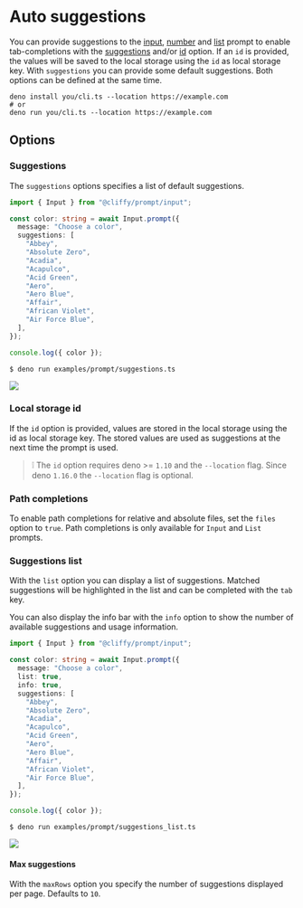 # Auto suggestions

You can provide suggestions to the [input](./types/input.md),
[number](./types/number.md) and [list](./types/list.md) prompt to enable
tab-completions with the [suggestions](#suggestions) and/or
[id](#local-storage-id) option. If an `id` is provided, the values will be saved
to the local storage using the `id` as local storage key. With `suggestions` you
can provide some default suggestions. Both options can be defined at the same
time.

```shell
deno install you/cli.ts --location https://example.com
# or
deno run you/cli.ts --location https://example.com
```

## Options

### Suggestions

The `suggestions` options specifies a list of default suggestions.

```typescript
import { Input } from "@cliffy/prompt/input";

const color: string = await Input.prompt({
  message: "Choose a color",
  suggestions: [
    "Abbey",
    "Absolute Zero",
    "Acadia",
    "Acapulco",
    "Acid Green",
    "Aero",
    "Aero Blue",
    "Affair",
    "African Violet",
    "Air Force Blue",
  ],
});

console.log({ color });
```

```console
$ deno run examples/prompt/suggestions.ts
```

![](assets/img/suggestions.gif)

### Local storage id

If the `id` option is provided, values are stored in the local storage using the
id as local storage key. The stored values are used as suggestions at the next
time the prompt is used.

> ❕ The `id` option requires deno >= `1.10` and the `--location` flag. Since
> deno `1.16.0` the `--location` flag is optional.

### Path completions

To enable path completions for relative and absolute files, set the `files`
option to `true`. Path completions is only available for `Input` and `List`
prompts.

### Suggestions list

With the `list` option you can display a list of suggestions. Matched
suggestions will be highlighted in the list and can be completed with the `tab`
key.

You can also display the info bar with the `info` option to show the number of
available suggestions and usage information.

```typescript
import { Input } from "@cliffy/prompt/input";

const color: string = await Input.prompt({
  message: "Choose a color",
  list: true,
  info: true,
  suggestions: [
    "Abbey",
    "Absolute Zero",
    "Acadia",
    "Acapulco",
    "Acid Green",
    "Aero",
    "Aero Blue",
    "Affair",
    "African Violet",
    "Air Force Blue",
  ],
});

console.log({ color });
```

```console
$ deno run examples/prompt/suggestions_list.ts
```

![](assets/img/suggestions_list.gif)

#### Max suggestions

With the `maxRows` option you specify the number of suggestions displayed per
page. Defaults to `10`.
